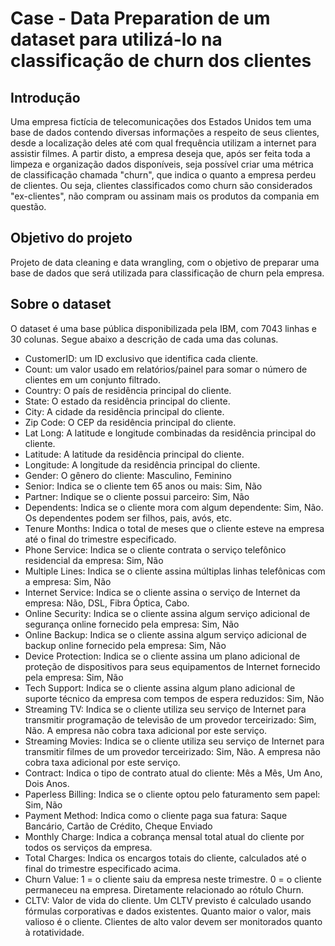 # Case - Data Preparation de um dataset para utilizá-lo na classificação de churn dos clientes

## Introdução

Uma empresa fictícia de telecomunicações dos Estados Unidos tem uma base de dados contendo diversas informações a respeito de seus clientes, desde a localização deles até com qual frequência utilizam a internet para assistir filmes. A partir disto, a empresa deseja que, após ser feita toda a limpeza e organização dados disponíveis, seja possível criar uma métrica de classificação chamada "churn", que indica o quanto a empresa perdeu de clientes. Ou seja, clientes classificados como churn são considerados "ex-clientes", não compram ou assinam mais os produtos da compania em questão.

## Objetivo do projeto

Projeto de data cleaning e data wrangling, com o objetivo de preparar uma base de dados que será utilizada para classificação de churn pela empresa.

## Sobre o dataset

O dataset é uma base pública disponibilizada pela IBM, com 7043 linhas e 30 colunas. Segue abaixo a descrição de cada uma das colunas.

* CustomerID: um ID exclusivo que identifica cada cliente.
* Count: um valor usado em relatórios/painel para somar o número de clientes em um conjunto filtrado.
* Country: O país de residência principal do cliente.
* State: O estado da residência principal do cliente.
* City: A cidade da residência principal do cliente.
* Zip Code: O CEP da residência principal do cliente.
* Lat Long: A latitude e longitude combinadas da residência principal do cliente.
* Latitude: A latitude da residência principal do cliente.
* Longitude: A longitude da residência principal do cliente.
* Gender: O gênero do cliente: Masculino, Feminino
* Senior: Indica se o cliente tem 65 anos ou mais: Sim, Não
* Partner: Indique se o cliente possui parceiro: Sim, Não
* Dependents: Indica se o cliente mora com algum dependente: Sim, Não. Os dependentes podem ser filhos, pais, avós, etc.
* Tenure Months: Indica o total de meses que o cliente esteve na empresa até o final do trimestre especificado.
* Phone Service: Indica se o cliente contrata o serviço telefônico residencial da empresa: Sim, Não
* Multiple Lines: Indica se o cliente assina múltiplas linhas telefônicas com a empresa: Sim, Não
* Internet Service: Indica se o cliente assina o serviço de Internet da empresa: Não, DSL, Fibra Óptica, Cabo.
* Online Security: Indica se o cliente assina algum serviço adicional de segurança online fornecido pela empresa: Sim, Não
* Online Backup: Indica se o cliente assina algum serviço adicional de backup online fornecido pela empresa: Sim, Não
* Device Protection: Indica se o cliente assina um plano adicional de proteção de dispositivos para seus equipamentos de Internet fornecido pela empresa: Sim, Não
* Tech Support: Indica se o cliente assina algum plano adicional de suporte técnico da empresa com tempos de espera reduzidos: Sim, Não
* Streaming TV: Indica se o cliente utiliza seu serviço de Internet para transmitir programação de televisão de um provedor terceirizado: Sim, Não. A empresa não cobra taxa adicional por este serviço.
* Streaming Movies: Indica se o cliente utiliza seu serviço de Internet para transmitir filmes de um provedor terceirizado: Sim, Não. A empresa não cobra taxa adicional por este serviço.
* Contract: Indica o tipo de contrato atual do cliente: Mês a Mês, Um Ano, Dois Anos.
* Paperless Billing: Indica se o cliente optou pelo faturamento sem papel: Sim, Não
* Payment Method: Indica como o cliente paga sua fatura: Saque Bancário, Cartão de Crédito, Cheque Enviado
* Monthly Charge: Indica a cobrança mensal total atual do cliente por todos os serviços da empresa.
* Total Charges: Indica os encargos totais do cliente, calculados até o final do trimestre especificado acima.
* Churn Value: 1 = o cliente saiu da empresa neste trimestre. 0 = o cliente permaneceu na empresa. Diretamente relacionado ao rótulo Churn.
* CLTV: Valor de vida do cliente. Um CLTV previsto é calculado usando fórmulas corporativas e dados existentes. Quanto maior o valor, mais valioso é o cliente. Clientes de alto valor devem ser monitorados quanto à rotatividade.